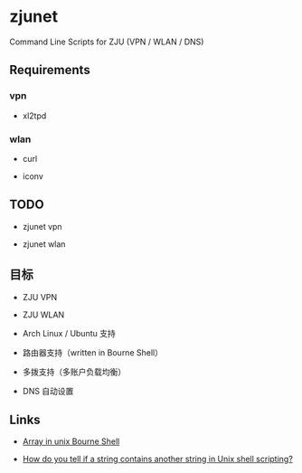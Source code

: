 # zjunet

Command Line Scripts for ZJU (VPN / WLAN / DNS)

## Requirements

### vpn

- xl2tpd

### wlan

- curl

- iconv

## TODO

- zjunet vpn

- zjunet wlan

## 目标

- ZJU VPN

- ZJU WLAN

- Arch Linux / Ubuntu 支持

- 路由器支持（written in Bourne Shell）

- 多拨支持（多账户负载均衡）

- DNS 自动设置

## Links

- [Array in unix Bourne Shell](http://unix.stackexchange.com/questions/137566/array-in-unix-bourne-shell)

- [How do you tell if a string contains another string in Unix shell scripting?](http://stackoverflow.com/questions/2829613/how-do-you-tell-if-a-string-contains-another-string-in-unix-shell-scripting)
